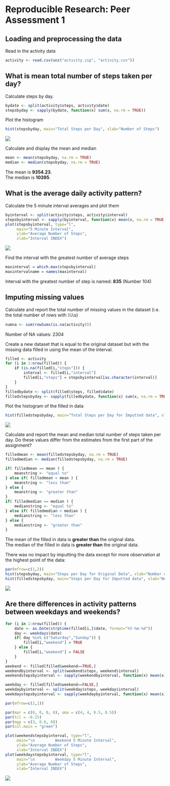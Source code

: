 # Reproducible Research: Peer Assessment 1


## Loading and preprocessing the data
Read in the activity data

```r
activity <- read.csv(unz("activity.zip", "activity.csv"))
```

## What is mean total number of steps taken per day?
Calculate steps by day.

```r
bydate <- split(activity$steps, activity$date)
stepsbyday <- sapply(bydate, function(x) sum(x, na.rm = TRUE)) 
```

Plot the histogram

```r
hist(stepsbyday, main="Total Steps per Day", xlab="Number of Steps")
```

![](PA1_template_files/figure-html/unnamed-chunk-3-1.png)

Calculate and display the mean and median

```r
mean <- mean(stepsbyday, na.rm = TRUE)
median <- median(stepsbyday, na.rm = TRUE)
```

The mean is **9354.23**.  
The median is **10395**.

## What is the average daily activity pattern?
Calculate the 5 minute interval averages and plot them

```r
byinterval <- split(activity$steps, activity$interval)
stepsbyinterval <- sapply(byinterval, function(x) mean(x, na.rm = TRUE)) 
plot(stepsbyinterval, type="l",  
     main="5 Minute Interval", 
     ylab="Average Number of Steps", 
     xlab="Interval INDEX") 
```

![](PA1_template_files/figure-html/unnamed-chunk-5-1.png)
  
Find the interval with the greatest number of average steps

```r
maxinterval = which.max(stepsbyinterval)
maxintervalname = names(maxinterval)
```
Interval with the greatest number of step is named:
**835** (Number 104)

## Imputing missing values

Calculate and report the total number of missing values in the dataset 
(i.e. the total number of rows with 𝙽𝙰s)

```r
numna <- sum(rowSums(is.na(activity)))
```
Number of NA values:  2304

Create a new dataset that is equal to the original dataset but with the missing data filled in using the mean of the interval.  

```r
filled <- activity
for (i in 1:nrow(filled)) {
    if (is.na(filled[i,"steps"])) {
        interval <- filled[i,"interval"]
        filled[i,"steps"] = stepsbyinterval[as.character(interval)]
    } 
}
filledbydate <- split(filled$steps, filled$date)
filledstepsbyday <- sapply(filledbydate, function(x) sum(x, na.rm = TRUE)) 
```
Plot the histogram of the filled in data

```r
hist(filledstepsbyday, main="Total Steps per Day for Imputted data", xlab="Number of Steps")
```

![](PA1_template_files/figure-html/unnamed-chunk-9-1.png)

 Calculate and report the mean and median total number of steps taken per day. Do these values differ from the estimates from the first part of the assignment? 

```r
filledmean <- mean(filledstepsbyday, na.rm = TRUE)
filledmedian <- median(filledstepsbyday, na.rm = TRUE)

if( filledmean == mean ) {
    meanstring <- "equal to"
} else if( filledmean < mean ) {
    meanstring <- "less than"
} else {
    meanstring <- "greater than"
}
if( filledmedian == median ) {
    medianstring <- "equal to"
} else if( filledmedian < median ) {
    medianstring <- "less than"
} else {
    medianstring <- "greater than"
}
```

The mean of the filled in data is **greater than** the original data.  
The median of the filled in data is **greater than** the original data.  

There was no impact by imputting the data except for more observation at the highest point of the data:

```r
par(mfrow=c(1,2))
hist(stepsbyday, main="Steps per Day for Original Data", xlab="Number of Steps")
hist(filledstepsbyday, main="Steps per Day for Imputted data", xlab="Number of Steps")
```

![](PA1_template_files/figure-html/unnamed-chunk-11-1.png)

## Are there differences in activity patterns between weekdays and weekends?

```r
for (i in 1:nrow(filled)) {
    date <- as.Date(strptime(filled[i,]$date, format="%Y-%m-%d"))
    day <- weekdays(date)  
    if( day %in% c("Saturday","Sunday")) {
        filled[i,"weekend"] = TRUE
    } else {
        filled[i,"weekend"] = FALSE
    }
}
weekend <- filled[filled$weekend==TRUE,]
weekendbyinterval <- split(weekend$steps, weekend$interval)
weekendstepsbyinterval <- sapply(weekendbyinterval, function(x) mean(x)) 

weekday <- filled[filled$weekend==FALSE,]
weekdaybyinterval <- split(weekday$steps, weekday$interval)
weekdaystepsbyinterval <- sapply(weekdaybyinterval, function(x) mean(x)) 

par(mfrow=c(2,1)) 

par(mar = c(0, 0, 0, 0), oma = c(4, 4, 0.5, 0.5))
par(tcl = -0.25)
par(mgp = c(3, 0.6, 0))
par(col.main = "green")

plot(weekendstepsbyinterval, type="l",  
     main="\n         Weekend 5 Minute Interval", 
     ylab="Average Number of Steps", 
     xlab="Interval INDEX") 
plot(weekdaystepsbyinterval, type="l",  
     main="\n         Weekday 5 Minute Interval", 
     ylab="Average Number of Steps", 
     xlab="Interval INDEX") 
```

![](PA1_template_files/figure-html/unnamed-chunk-12-1.png)
